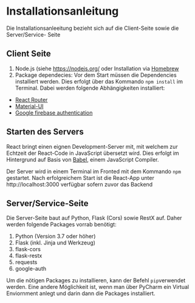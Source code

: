 # Installationsanleitung

Die Installationsanleeitung bezieht sich auf die Client-Seite sowie die Server/Service- Seite

## Client Seite

1. Node.js (siehe https://nodejs.org/ oder Installation via [Homebrew](https://brew.sh) 
2. Package dependecies: 
Vor dem Start müssen die Dependencies installiert werden. Dies erfolgt über das Kommando `npm install` im Terminal. Dabei werden folgende Abhängigkeiten  installiert:
- [React Router](https://reacttraining.com/react-router/web/guides/quick-start)
- [Material-UI](https://material-ui.com)
- [Google firebase authentication](https://firebase.google.com/docs/web/setup)

## Starten des Servers

React bringt einen eignen Development-Server mit, mit welchem zur Echtzeit der React-Code in JavaScript übersetzt wird. Dies erfolgt im Hintergrund auf Basis von [Babel](https://babeljs.io), einem JavaScript Compiler.

Der Server wird in einem Terminal im Fronted mit dem Kommando ```npm``` gestartet. Nach erfolgreichem Start ist die React-App unter http://localhost:3000 verfügbar sofern zuvor das Backend 

## Server/Service-Seite

Die Server-Seite baut auf Python, Flask (Cors) sowie RestX auf.
Daher werden folgende Packages vorrab benötigt:

1. Python (Version 3.7 oder höher)
2. Flask (inkl. Jinja und Werkzeug)
3. flask-cors
4. flask-restx
5. requests
6. google-auth

Um die nötigen Packages zu installieren, kann der Befehl ```pip```verwendet werden. 
Eine andere Möglichkeit ist, wenn man über PyCharm ein Virtual Enviornment anlegt und darin dann die Packages installiert. 
